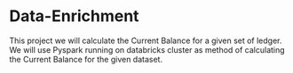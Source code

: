 # Data-Enrichment

This project we will calculate the Current Balance for a given set of ledger.
We will use Pyspark running on databricks cluster as method of calculating the Current Balance for the given dataset.
